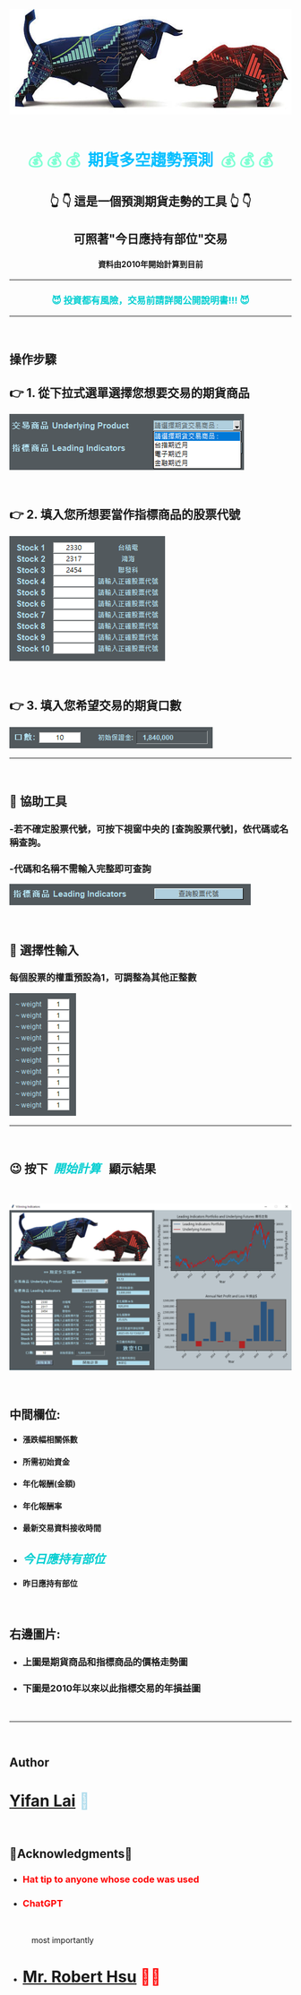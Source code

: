 

![Alt text](images/resized_bullbear7.jpg)
&nbsp; 
 

# <p align="center"> <span style="color: #7FFFD4;">💰 💰 💰&nbsp; </span> </span> <span style="color: #00BFFF;"> **期貨多空趨勢預測** </span> <span style="color: #7FFFD4;">&nbsp;💰 💰 💰 </span> 
</p>



## <p align="center">👆 👇 這是一個預測期貨走勢的工具 👆 👇</p>
## <p align="center"> 可照著"今日應持有部位"交易 </p>

#### <p align="center"> 資料由2010年開始計算到目前 </p>


***

### <p align="center"><span style="color: #00CED1;">😈 投資都有風險，交易前請詳閱公開說明書!!! 😈</span></p>


***
&nbsp; 
&nbsp; 

## **操作步驟**


## 👉 1. 從下拉式選單選擇您想要交易的期貨商品
![Alt text](images/futures.png)

&nbsp; 

## 👉 2. 填入您所想要當作指標商品的股票代號
![Alt text](images/stocks.png)

&nbsp; 

## 👉 3. 填入您希望交易的期貨口數
![Alt text](images/numContracts.png)
***

&nbsp; 
&nbsp; 

## **🔵 協助工具**

### -若不確定股票代號，可按下視窗中央的 [查詢股票代號]，依代碼或名稱查詢。
### -代碼和名稱不需輸入完整即可查詢
![Alt text](images/codeSearch.png)

&nbsp;

## **🔵 選擇性輸入**

### 每個股票的權重預設為1，可調整為其他正整數
![Alt text](images/weights.png)

***

&nbsp;
&nbsp;

## 😉 按下&nbsp; <span style="color: #00CED1;">**_開始計算_**</span> &nbsp; 顯示結果
&emsp;

![Alt text](images/demo_0512.png)

&emsp;
## **中間欄位:** 
- #### 漲跌幅相關係數
- #### 所需初始資金
- #### 年化報酬(金額)
- #### 年化報酬率
- #### 最新交易資料接收時間
- ##  <span style="color: #00CED1;">**_今日應持有部位_**</span>
- #### 昨日應持有部位

&emsp;
## **右邊圖片:**
- ### 上圖是期貨商品和指標商品的價格走勢圖
- ### 下圖是2010年以來以此指標交易的年損益圖

&emsp;
***

&emsp;
&emsp;

## **Author**



# <span style="color: #AFDCEC;">[**Yifan Lai**](https://github.com/Yifanaxan) 👻</span>

&emsp;

## 💙**Acknowledgments**💙

* ### <span style="color: red;">Hat tip to anyone whose code was used</span>
* ### <span style="color: red;">ChatGPT</span>
&emsp;

&nbsp; &nbsp; &nbsp; &nbsp; &nbsp; most importantly
* # <span style="color: red;">[**Mr. Robert Hsu**](https://github.com/roberthsu2003/) 👨‍🏫 </span>